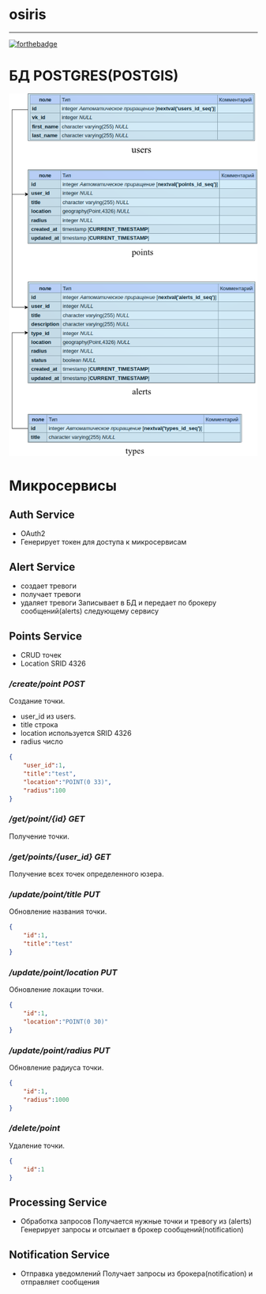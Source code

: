 # osiris
---

[![forthebadge](http://forthebadge.com/images/badges/built-with-love.svg)](http://forthebadge.com)


# БД POSTGRES(POSTGIS)
![diagram](assets/image-1.png)

# Микросервисы
## Auth Service 
+ OAuth2
+ Генерирует токен для доступа к микросервисам


## Alert Service 
+ создает тревоги 
+ получает тревоги
+ удаляет тревоги
Записывает в БД и передает по брокеру сообщений(alerts) следующему сервису


## Points Service 
+ CRUD точек
+ Location SRID 4326

### */create/point POST* 
Создание точки. 
- user_id из users.
- title строка
- location используется SRID 4326 
- radius число
```json
{
	"user_id":1,
	"title":"test",
	"location":"POINT(0 33)",
	"radius":100
}
```


### */get/point/{id} GET*
Получение точки.


### */get/points/{user_id} GET*
Получение всех точек определенного юзера.


### */update/point/title PUT*
Обновление названия точки.
```json
{
	"id":1,
	"title":"test"
}
```


### */update/point/location PUT*
Обновление локации точки.
```json
{
	"id":1,
	"location":"POINT(0 30)"
}
```


### */update/point/radius PUT*
Обновление радиуса точки.
```json
{
	"id":1,
	"radius":1000
}
```

### */delete/point*
Удаление точки.
```json
{
	"id":1
}
```

## Processing Service 
+ Обработка запросов
Получается нужные точки и тревогу из (alerts) 
Генерирует запросы и отсылает в брокер сообщений(notification) 


## Notification Service 
+ Отправка уведомлений
Получает запросы из брокера(notification) и отправляет сообщения